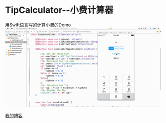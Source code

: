 # TipCalculator--小费计算器
用Swift语言写的计算小费的Demo
![image](https://raw.githubusercontent.com/spring0924/TipCalculator/master/demo.gif)


[我的博客](http://www.cnblogs.com/spring286)  
